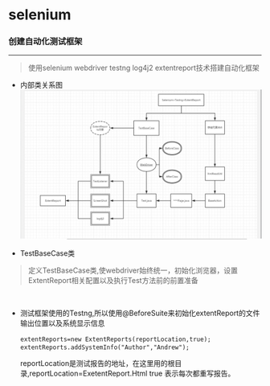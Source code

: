 # selenium
### 创建自动化测试框架
-----
> 使用selenium webdriver testng log4j2 extentreport技术搭建自动化框架

- 内部类关系图
![images](https://github.com/AndrewTestma/selenium/blob/master/src/main/resources/Images/%E6%A1%86%E6%9E%B6%E5%86%85%E9%83%A8%E5%9B%BE.jpg)

- TestBaseCase类

> 定义TestBaseCase类,使webdriver始终统一，初始化浏览器，设置ExtentReport相关配置以及执行Test方法前的前置准备

  
- 测试框架使用的Testng,所以使用@BeforeSuite来初始化extentReport的文件输出位置以及系统显示信息

  ```
  extentReports=new ExtentReports(reportLocation,true);
  extentReports.addSystemInfo("Author","Andrew");
  ```
  reportLocation是测试报告的地址，在这里用的根目录,reportLocation=ExetentReport.Html
  true 表示每次都重写报告。
